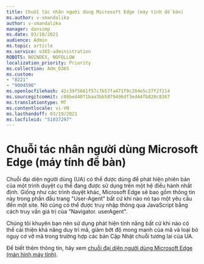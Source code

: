 ```yaml
---
title: Chuỗi tác nhân người dùng Microsoft Edge (máy tính để bàn)
ms.author: v-smandalika
author: v-smandalika
manager: dansimp
ms.date: 03/18/2021
audience: Admin
ms.topic: article
ms.service: o365-administration
ROBOTS: NOINDEX, NOFOLLOW
localization_priority: Priority
ms.collection: Adm_O365
ms.custom:
- "8221"
- "9004596"
ms.openlocfilehash: 42c39f5661f57c7b57fa471f9c204e5c27f2f214
ms.sourcegitcommit: c08bed4071baa3bb5879496df3ed44fb828c8367
ms.translationtype: MT
ms.contentlocale: vi-VN
ms.lasthandoff: 03/19/2021
ms.locfileid: "51037297"
---
```

# <a name="microsoft-edge-user-agent-strings-desktop"></a>Chuỗi tác nhân người dùng Microsoft Edge (máy tính để bàn)

Chuỗi đại diện người dùng (UA) có thể được dùng để phát hiện phiên bản của một trình duyệt cụ thể đang được sử dụng trên một hệ điều hành nhất định. Giống như các trình duyệt khác, Microsoft Edge sẽ bao gồm thông tin này trong phần đầu trang "User-Agent" bất cứ khi nào nó tạo một yêu cầu đến một site. Nó cũng có thể được truy nhập thông qua JavaScript bằng cách truy vấn giá trị của "Navigator. userAgent".

Chúng tôi khuyên bạn nên sử dụng phát hiện tính năng bất cứ khi nào có thể cải thiện khả năng duy trì mã, giảm bớt độ mong manh của mã và loại bỏ nguy cơ vỡ mã trong trường hợp các bản Cập Nhật chuỗi tương lai của UA.

Để biết thêm thông tin, hãy xem [chuỗi đại diện người dùng Microsoft Edge (màn hình máy tính)](https://docs.microsoft.com/microsoft-edge/web-platform/user-agent-string).

